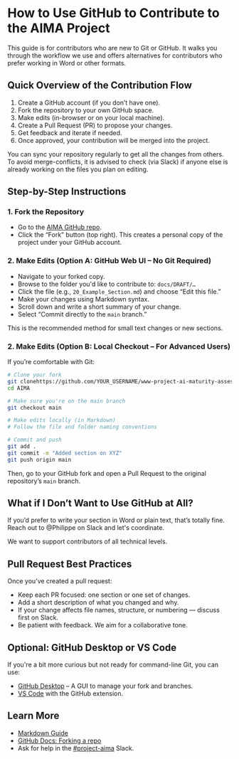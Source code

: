 # How to Use GitHub to Contribute to the AIMA Project

This guide is for contributors who are new to Git or GitHub. It walks you through the workflow we use and offers alternatives for contributors who prefer working in Word or other formats.

## Quick Overview of the Contribution Flow

1. Create a GitHub account (if you don’t have one).
2. Fork the repository to your own GitHub space.
3. Make edits (in-browser or on your local machine).
4. Create a Pull Request (PR) to propose your changes.
5. Get feedback and iterate if needed.
6. Once approved, your contribution will be merged into the project.

You can sync your repository regularly to get all the changes from others. 
To avoid merge-conflicts, it is advised to check (via Slack) if anyone else is already working on the files you 
plan on editing. 

## Step-by-Step Instructions

### 1. Fork the Repository

- Go to the [AIMA GitHub repo](https://github.com/OWASP/www-project-ai-maturity-assessment).
- Click the “Fork” button (top right). This creates a personal copy of the project under your GitHub account.

### 2. Make Edits (Option A: GitHub Web UI – No Git Required)

- Navigate to your forked copy.
- Browse to the folder you'd like to contribute to: `docs/DRAFT/…`
- Click the file (e.g., `20_Example_Section.md`) and choose “Edit this file.”
- Make your changes using Markdown syntax.
- Scroll down and write a short summary of your change.
- Select “Commit directly to the `main` branch.”

This is the recommended method for small text changes or new sections.

### 2. Make Edits (Option B: Local Checkout – For Advanced Users)

If you’re comfortable with Git:

```bash
# Clone your fork
git clonehttps://github.com/YOUR_USERNAME/www-project-ai-maturity-assessment.git
cd AIMA

# Make sure you're on the main branch
git checkout main

# Make edits locally (in Markdown)
# Follow the file and folder naming conventions

# Commit and push
git add .
git commit -m "Added section on XYZ"
git push origin main
```

Then, go to your GitHub fork and open a Pull Request to the original repository’s `main` branch.

## What if I Don’t Want to Use GitHub at All?

If you’d prefer to write your section in Word or plain text, that’s totally fine. Reach out to @Philippe on Slack and
let's coordinate.

We want to support contributors of all technical levels.

## Pull Request Best Practices

Once you’ve created a pull request:

- Keep each PR focused: one section or one set of changes.
- Add a short description of what you changed and why.
- If your change affects file names, structure, or numbering — discuss first on Slack.
- Be patient with feedback. We aim for a collaborative tone.

## Optional: GitHub Desktop or VS Code

If you're a bit more curious but not ready for command-line Git, you can use:

- [GitHub Desktop](https://desktop.github.com/) – A GUI to manage your fork and branches.
- [VS Code](https://code.visualstudio.com/) with the GitHub extension.

## Learn More

- [Markdown Guide](https://www.markdownguide.org/)
- [GitHub Docs: Forking a repo](https://docs.github.com/en/get-started/quickstart/fork-a-repo)
- Ask for help in the [#project-aima](https://owasp.slack.com/archives/C089K6KFZMG) Slack.
